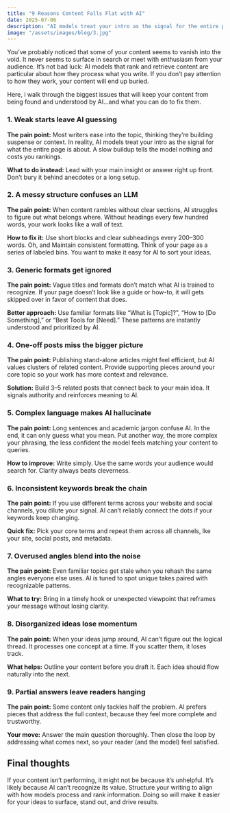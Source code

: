 ```yaml
---
title: "9 Reasons Content Falls Flat with AI"
date: 2025-07-06
description: "AI models treat your intro as the signal for the entire page"
image: "/assets/images/blog/3.jpg"
---
```

You’ve probably noticed that some of your content seems to vanish into the void. It never seems to surface in search or meet with enthusiasm from your audience. It’s not bad luck: AI models that rank and retrieve content are particular about how they process what you write. If you don’t pay attention to how they work, your content will end up buried.

Here, i walk through the biggest issues that will keep your content from being found and understood by AI...and what you can do to fix them.

### 1. Weak starts leave AI guessing
**The pain point:** Most writers ease into the topic, thinking they’re building suspense or context. In reality, AI models treat your intro as the signal for what the entire page is about. A slow buildup tells the model nothing and costs you rankings.

**What to do instead:** Lead with your main insight or answer right up front. Don’t bury it behind anecdotes or a long setup.

###  2. A messy structure confuses an LLM
**The pain point:** When content rambles without clear sections, AI struggles to figure out what belongs where. Without headings every few hundred words, your work looks like a wall of text.

**How to fix it:** Use short blocks and clear subheadings every 200–300 words. Oh, and Maintain consistent formatting. Think of your page as a series of labeled bins. You want to make it easy for AI to sort your ideas.

###  3. Generic formats get ignored
**The pain point:** Vague titles and formats don’t match what AI is trained to recognize. If your page doesn’t look like a guide or how-to, it will gets skipped over in favor of content that does.

**Better approach:** Use familiar formats like “What is [Topic]?”, “How to [Do Something],” or “Best Tools for [Need].” These patterns are instantly understood and prioritized by AI.

###  4. One-off posts miss the bigger picture
**The pain point:** Publishing stand-alone articles might feel efficient, but AI values clusters of related content. Provide supporting pieces around your core topic so your work has more context and relevance.

**Solution:** Build 3–5 related posts that connect back to your main idea. It signals authority and reinforces meaning to AI.

###  5. Complex language makes AI hallucinate
**The pain point:** Long sentences and academic jargon confuse AI. In the end, it can only guess what you mean. Put another way, the more complex your phrasing, the less confident the model feels matching your content to queries.

**How to improve:** Write simply. Use the same words your audience would search for. Clarity always beats cleverness.

###  6. Inconsistent keywords break the chain
**The pain point:** If you use different terms across your website and social channels, you dilute your signal. AI can’t reliably connect the dots if your keywords keep changing.

**Quick fix:** Pick your core terms and repeat them across all channels, lke your site, social posts, and metadata.

###  7. Overused angles blend into the noise
**The pain point:** Even familiar topics get stale when you rehash the same angles everyone else uses. AI is tuned to spot unique takes paired with recognizable patterns.

**What to try:** Bring in a timely hook or unexpected viewpoint that reframes your message without losing clarity.

###  8. Disorganized ideas lose momentum
**The pain point:** When your ideas jump around, AI can’t figure out the logical thread. It processes one concept at a time. If you scatter them, it loses track.

**What helps:** Outline your content before you draft it. Each idea should flow naturally into the next.

###  9. Partial answers leave readers hanging
**The pain point:** Some content only tackles half the problem. AI prefers pieces that address the full context, because they feel more complete and trustworthy.

**Your move:** Answer the main question thoroughly. Then close the loop by addressing what comes next, so your reader (and the model) feel satisfied.

## Final thoughts
If your content isn’t performing, it might not be because it’s unhelpful. It’s likely because AI can’t recognize its value. Structure your writing to align with how models process and rank information. Doing so will make it easier for your ideas to surface, stand out, and drive results.